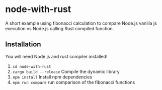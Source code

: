 # node-with-rust
A short example using fibonacci calculation to compare Node.js vanilla js execution vs Node.js calling Rust compiled function.

## Installation
You will need Node.js and rust compiler installed!

1. `cd node-with-rust`
2. `cargo build --release` Compile the dynamic library
3. `npm install` Install npm dependencies
4. `npm run compare` run comparison of the fibonacci functions
